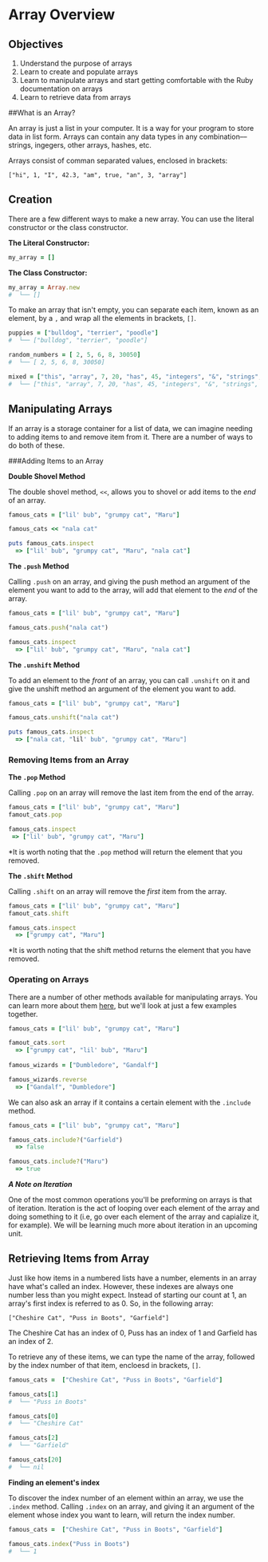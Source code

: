# Array Overview

## Objectives

1. Understand the purpose of arrays
2. Learn to create and populate arrays
3. Learn to manipulate arrays and start getting comfortable with the Ruby documentation on arrays
4. Learn to retrieve data from arrays

##What is an Array?

An array is just a list in your computer. It is a way for your program to store data in list form. Arrays can contain any data types in any combination––strings, ingegers, other arrays, hashes, etc. 

Arrays consist of comman separated values, enclosed in brackets: 

`["hi", 1, "I", 42.3, "am", true, "an", 3, "array"]`

## Creation

There are a few different ways to make a new array. You can use the literal constructor or the class constructor. 

**The Literal Constructor:**

```ruby
my_array = []
```
**The Class Constructor:**

```ruby
my_array = Array.new
#  └── []
```

To make an array that isn't empty, you can separate each item, known as an element, by a `,` and wrap all the elements in brackets, `[]`.

```ruby
puppies = ["bulldog", "terrier", "poodle"]
#  └── ["bulldog", "terrier", "poodle"]

random_numbers = [ 2, 5, 6, 8, 30050]
#  └── [ 2, 5, 6, 8, 30050]

mixed = ["this", "array", 7, 20, "has", 45, "integers", "&", "strings", 309]
#  └── ["this", "array", 7, 20, "has", 45, "integers", "&", "strings", 309]
```

## Manipulating Arrays

If an array is a storage container for a list of data, we can imagine needing to adding items to and remove item from it. There are a number of ways to do both of these. 

###Adding Items to an Array

**Double Shovel Method**

The double shovel method, `<<`, allows you to shovel or add items to the *end* of an array. 

```ruby
famous_cats = ["lil' bub", "grumpy cat", "Maru"]

famous_cats << "nala cat"

puts famous_cats.inspect
  => ["lil' bub", "grumpy cat", "Maru", "nala cat"]

```

**The `.push` Method**

Calling `.push` on an array, and giving the push method an argument of the element you want to add to the array, will add that element to the *end* of the array. 

```ruby
famous_cats = ["lil' bub", "grumpy cat", "Maru"]

famous_cats.push("nala cat")

famous_cats.inspect
  => ["lil' bub", "grumpy cat", "Maru", "nala cat"]

```

**The `.unshift` Method**

To add an element to the *front* of an array, you can call `.unshift` on it and give the unshift method an argument of the element you want to add. 

```ruby
famous_cats = ["lil' bub", "grumpy cat", "Maru"]

famous_cats.unshift("nala cat")

puts famous_cats.inspect
  => ["nala cat, "lil' bub", "grumpy cat", "Maru"]

```
### Removing Items from an Array

**The `.pop` Method**

Calling `.pop` on an array will remove the last item from the end of the array. 

```ruby
famous_cats = ["lil' bub", "grumpy cat", "Maru"]
famout_cats.pop

famous_cats.inspect 
 => ["lil' bub", "grumpy cat", "Maru"]
```

*It is worth noting that the `.pop` method will return the element that you removed. 

**The `.shift` Method**

Calling `.shift` on an array will remove the *first* item from the array. 

```ruby
famous_cats = ["lil' bub", "grumpy cat", "Maru"]
famout_cats.shift

famous_cats.inspect
  => ["grumpy cat", "Maru"]
```

*It is worth noting that the shift method returns the element that you have removed. 

### Operating on Arrays

There are a number of other methods available for manipulating arrays. You can learn more about them [here](http://ruby-doc.org/core-2.2.0/Array.html), but we'll look at just a few examples together. 

```ruby
famous_cats = ["lil' bub", "grumpy cat", "Maru"]

famout_cats.sort
  => ["grumpy cat", "lil' bub", "Maru"]
  
famous_wizards = ["Dumbledore", "Gandalf"]

famous_wizards.reverse
  => ["Gandalf", "Dumbledore"] 
```

We can also ask an array if it contains a certain element with the `.include` method. 

```ruby
famous_cats = ["lil' bub", "grumpy cat", "Maru"]

famous_cats.include?("Garfield")
  => false

famous_cats.include?("Maru")
  => true
```

***A Note on Iteration***

One of the most common operations you'll be preforming on arrays is that of iteration. Iteration is the act of looping over each element of the array and doing something to it (i.e, go over each element of the array and capialize it, for example). We will be learning much more about iteration in an upcoming unit. 

## Retrieving Items from Array

Just like how items in a numbered lists have a number, elements in an array have what's called an index. However, these indexes are always one number less than you might expect. Instead of starting our count at 1, an array's first index is referred to as 0. So, in the following array: 

`["Cheshire Cat", "Puss in Boots", "Garfield"]`

The Cheshire Cat has an index of 0, Puss has an index of 1 and Garfield has an index of 2. 

To retrieve any of these items, we can type the name of the array, followed by the index number of that item, encloesd in brackets, `[]`. 


```ruby
famous_cats =  ["Cheshire Cat", "Puss in Boots", "Garfield"]

famous_cats[1]
#  └── "Puss in Boots"

famous_cats[0]
#  └── "Cheshire Cat"

famous_cats[2]
#  └── "Garfield"

famous_cats[20]
#  └── nil

```

**Finding an element's index**

To discover the index number of an element within an array, we use the `.index` method. Calling `.index` on an array, and giving it an argument of the element whose index you want to learn, will return the index number. 

```ruby
famous_cats =  ["Cheshire Cat", "Puss in Boots", "Garfield"]

famous_cats.index("Puss in Boots")
#  └── 1
```

